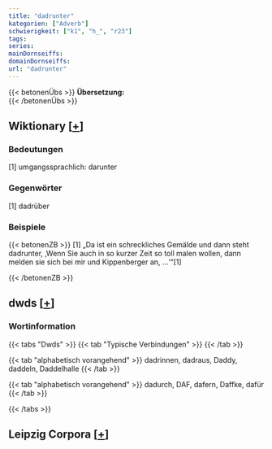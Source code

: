 ```yaml
---
title: "dadrunter"
kategorien: ["Adverb"]
schwierigkeit: ["k1", "h_", "r23"]
tags:
series:
mainDornseiffs:
domainDornseiffs:
url: "dadrunter"
---
```


{{< betonenÜbs >}}
**Übersetzung:**  
{{< /betonenÜbs >}}

## Wiktionary [[+](https://de.wiktionary.org/wiki/dadrunter)]

### Bedeutungen
[1] umgangssprachlich: darunter  

### Gegenwörter
[1] dadrüber  

### Beispiele
{{< betonenZB >}}
[1] „Da ist ein schreckliches Gemälde und dann steht dadrunter, ‚Wenn Sie auch in so kurzer Zeit so toll malen wollen, dann melden sie sich bei mir und Kippenberger an, …‘“[1]  

{{< /betonenZB >}}


## dwds [[+](https://www.dwds.de/wb/dadrunter)]

### Wortinformation
{{< tabs "Dwds" >}}
{{< tab "Typische Verbindungen" >}}
{{< /tab >}}

{{< tab "alphabetisch vorangehend" >}}
dadrinnen, dadraus, Daddy, daddeln, Daddelhalle
{{< /tab >}}

{{< tab "alphabetisch vorangehend" >}}
dadurch, DAF, dafern, Daffke, dafür
{{< /tab >}}

{{< /tabs >}}

## Leipzig Corpora [[+](https://corpora.uni-leipzig.de/en/res?word=dadrunter&corpusId=deu_newscrawl-public_2018)]

